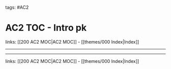 tags: #AC2

# AC2 TOC - Intro pk

links:  [[200 AC2 MOC|AC2 MOC]] - [[themes/000 Index|Index]]

---

---
links:  [[200 AC2 MOC|AC2 MOC]] - [[themes/000 Index|Index]]